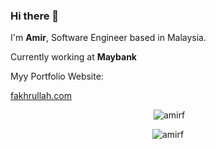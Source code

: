 ### Hi there 👋

I'm **Amir**, Software Engineer based in Malaysia.

Currently working at **Maybank**

Myy Portfolio Website:

[fakhrullah.com](https://fakhrullah.com)

<div align="center">
  <p>&nbsp;<img src="https://github-readme-stats.vercel.app/api?username=amirfakhrullah&show_icons=true&locale=en" alt="amirf" /></p>
 </div>

<div align="center"> 
 <p><img src="https://github-readme-streak-stats.herokuapp.com/?user=amirfakhrullah&" alt="amirf" /></p>
 </div>
 
